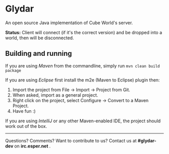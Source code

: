 Glydar
=====

An open source Java implementation of Cube World's server.

<strong>Status:</strong> Client will connect (if it's the correct version) and be dropped into a world, then will be disconnected.

Building and running
-----
If you are using *Maven* from the commandline, simply run `mvn clean build package`

If you are using *Eclipse* first install the m2e (Maven to Eclipse) plugin then:

1. Import the project from File -> Import -> Project from Git.
2. When asked, import as a general project.
3. Right click on the project, select Configure -> Convert to a Maven Project.
4. Have fun :)

If you are using *IntelliJ* or any other Maven-enabled IDE, the project should work out of the box.

---

Questions? Comments? Want to contribute to us? Contact us at <strong> #glydar-dev </strong> on <strong> irc.esper.net </strong>.
